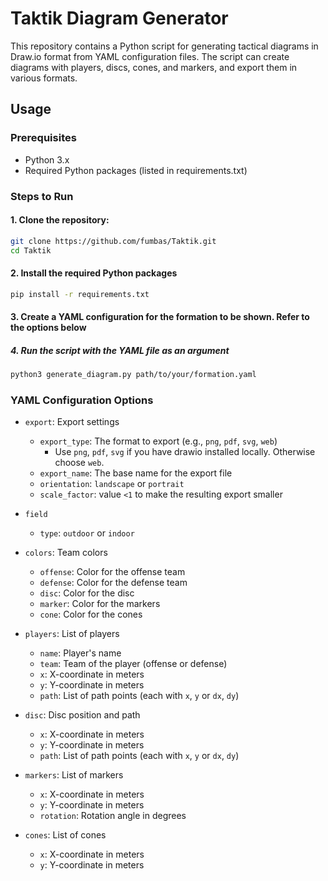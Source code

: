 # Taktik Diagram Generator

This repository contains a Python script for generating tactical diagrams in Draw.io format from YAML configuration files. The script can create diagrams with players, discs, cones, and markers, and export them in various formats.
## Usage
### Prerequisites
- Python 3.x
- Required Python packages (listed in requirements.txt)

### Steps to Run

#### 1. Clone the repository:
```sh
git clone https://github.com/fumbas/Taktik.git
cd Taktik
```

#### 2. Install the required Python packages
```sh
pip install -r requirements.txt
```

#### 3. Create a YAML configuration for the formation to be shown. Refer to the options below

##### 4. Run the script with the YAML file as an argument
```sh
python3 generate_diagram.py path/to/your/formation.yaml
```

### YAML Configuration Options
- `export`: Export settings
  - `export_type`: The format to export (e.g., `png`, `pdf`, `svg`, `web`)
    - Use `png`, `pdf`, `svg` if you have drawio installed locally. Otherwise choose `web`.
  - `export_name`: The base name for the export file
  - `orientation`: `landscape` or `portrait`
  - `scale_factor`: value `<1` to make the resulting export smaller

- `field`
  - `type`: `outdoor` or `indoor`

- `colors`: Team colors
  - `offense`: Color for the offense team
  - `defense`: Color for the defense team
  - `disc`: Color for the disc
  - `marker`: Color for the markers
  - `cone`: Color for the cones

- `players`: List of players
  - `name`: Player's name
  - `team`: Team of the player (offense or defense)
  - `x`: X-coordinate in meters
  - `y`: Y-coordinate in meters
  - `path`: List of path points (each with `x`, `y` or `dx`, `dy`)

- `disc`: Disc position and path
  - `x`: X-coordinate in meters
  - `y`: Y-coordinate in meters
  - `path`: List of path points (each with `x`, `y` or `dx`, `dy`)

- `markers`: List of markers
  - `x`: X-coordinate in meters
  - `y`: Y-coordinate in meters
  - `rotation`: Rotation angle in degrees

- `cones`: List of cones
  - `x`: X-coordinate in meters
  - `y`: Y-coordinate in meters


